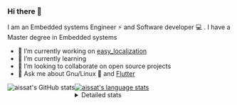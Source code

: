 ### Hi there 👋

I am an Embedded systems Engineer ⚡️ and Software developer 💻 . I have a Master degree in Embedded systems
- 🔭 I’m currently working on [easy_localization](https://pub.dev/packages/easy_localization)
- 🌱 I’m currently learning 
- 👯 I’m looking to collaborate on open source projects
- 💬 Ask me about  Gnu/Linux 🐧 and [Flutter](https://flutter.dev) 

<a href="https://profile-summary-for-github.com/user/aissat">
  <img align="left" height="170px" src="https://github-readme-stats.vercel.app/api?username=aissat&show_icons=true&line_height=27&count_private=true&include_all_commits=true" alt="aissat's GitHub stats"/>
  <img src="https://github-readme-stats.vercel.app/api/top-langs/?username=aissat&hide_langs_below=5&layout=compact" alt="aissat's language stats"/>
</a>

<details>
<summary>Detailed stats</summary>
 

### 🧐 Waka Stats

<!--START_SECTION:waka-->
![Code Time](http://img.shields.io/badge/Code%20Time-5%2C239%20hrs%205%20mins-blue)

![Profile Views](http://img.shields.io/badge/Profile%20Views-0-blue)

![Lines of code](https://img.shields.io/badge/From%20Hello%20World%20I%27ve%20Written-2.0%20million%20lines%20of%20code-blue)

**🐱 My GitHub Data** 

> 📦 120.3 kB Used in GitHub's Storage 
 > 
> 🏆 39 Contributions in the Year 2023
 > 
> 💼 Opted to Hire
 > 
> 📜 164 Public Repositories 
 > 
> 🔑 25 Private Repositories 
 > 
**I'm a Night 🦉** 

```text
🌞 Morning                394 commits         ██░░░░░░░░░░░░░░░░░░░░░░░   07.64 % 
🌆 Daytime                780 commits         ████░░░░░░░░░░░░░░░░░░░░░   15.13 % 
🌃 Evening                2227 commits        ███████████░░░░░░░░░░░░░░   43.18 % 
🌙 Night                  1756 commits        █████████░░░░░░░░░░░░░░░░   34.05 % 
```
📅 **I'm Most Productive on Thursday** 

```text
Monday                   472 commits         ██░░░░░░░░░░░░░░░░░░░░░░░   09.15 % 
Tuesday                  848 commits         ████░░░░░░░░░░░░░░░░░░░░░   16.44 % 
Wednesday                619 commits         ███░░░░░░░░░░░░░░░░░░░░░░   12.00 % 
Thursday                 946 commits         █████░░░░░░░░░░░░░░░░░░░░   18.34 % 
Friday                   895 commits         ████░░░░░░░░░░░░░░░░░░░░░   17.36 % 
Saturday                 820 commits         ████░░░░░░░░░░░░░░░░░░░░░   15.90 % 
Sunday                   557 commits         ███░░░░░░░░░░░░░░░░░░░░░░   10.80 % 
```


📊 **This Week I Spent My Time On** 

```text
🕑︎ Time Zone: Africa/Algiers

💬 Programming Languages: 
Dart                     21 hrs 41 mins      ████████████████████████░   95.36 % 
JSON                     36 mins             █░░░░░░░░░░░░░░░░░░░░░░░░   02.69 % 
Other                    19 mins             ░░░░░░░░░░░░░░░░░░░░░░░░░   01.45 % 
YAML                     6 mins              ░░░░░░░░░░░░░░░░░░░░░░░░░   00.50 % 

🔥 Editors: 
VS Code                  22 hrs 45 mins      █████████████████████████   100.00 % 

💻 Operating System: 
Linux                    22 hrs 45 mins      █████████████████████████   100.00 % 
```

**I Mostly Code in Dart** 

```text
TypeScript               10 repos            ███░░░░░░░░░░░░░░░░░░░░░░   11.36 % 
PHP                      7 repos             ██░░░░░░░░░░░░░░░░░░░░░░░   07.95 % 
C++                      7 repos             ██░░░░░░░░░░░░░░░░░░░░░░░   07.95 % 
CSS                      3 repos             █░░░░░░░░░░░░░░░░░░░░░░░░   03.41 % 
Dockerfile               3 repos             █░░░░░░░░░░░░░░░░░░░░░░░░   03.41 % 
```



**Timeline**

![Lines of Code chart](https://raw.githubusercontent.com/aissat/aissat/master/assets/bar_graph.png)


 Last Updated on 31/07/2023 01:03:43 UTC
<!--END_SECTION:waka-->

</details>

